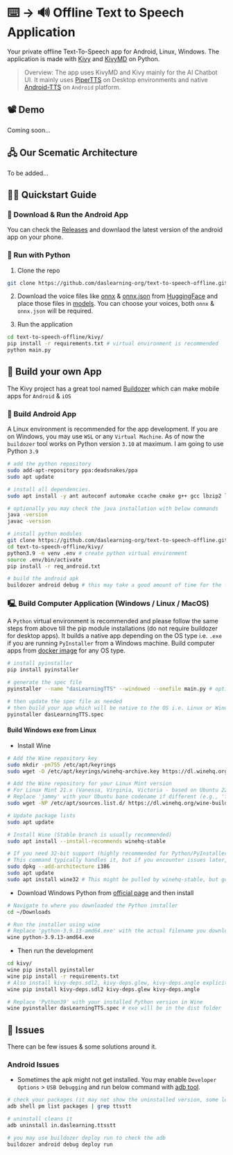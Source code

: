 # ⌨️ -> 🔊 Offline Text to Speech Application
Your private offline Text-To-Speech app for Android, Linux, Windows. The application is made with [Kivy](https://kivy.org/) and [KivyMD](https://kivymd.readthedocs.io/en/latest/) on Python.

> Overview: The app uses KivyMD and Kivy mainly for the AI Chatbot UI. It mainly uses [PiperTTS](https://github.com/OHF-Voice/piper1-gpl) on Desktop environments and native [Android-TTS](https://developer.android.com/reference/android/speech/tts/TextToSpeech) on `Android` platform.

## 📽️ Demo
Coming soon...

## 🖧 Our Scematic Architecture
To be added...

## 🧑‍💻 Quickstart Guide

### 📱 Download & Run the Android App
You can check the [Releases](https://github.com/daslearning-org/text-to-speech-offline/releases) and downlaod the latest version of the android app on your phone.

### 🐍 Run with Python

1. Clone the repo
```bash
git clone https://github.com/daslearning-org/text-to-speech-offline.git
```

2. Download the voice files like [onnx](https://huggingface.co/rhasspy/piper-voices/blob/main/en/en_US/lessac/medium/en_US-lessac-medium.onnx) & [onnx.json](https://huggingface.co/rhasspy/piper-voices/blob/main/en/en_US/lessac/medium/en_US-lessac-medium.onnx.json) from [HuggingFace](https://huggingface.co/rhasspy/piper-voices/tree/main) and place those files in [models](./kivy/models/). You can choose your voices, both `onnx` & `onnx.json` will be required.

3. Run the application
```bash
cd text-to-speech-offline/kivy/
pip install -r requirements.txt # virtual environment is recommended
python main.py
```

## 🦾 Build your own App
The Kivy project has a great tool named [Buildozer](https://buildozer.readthedocs.io/en/latest/) which can make mobile apps for `Android` & `iOS`

### 📱 Build Android App
A Linux environment is recommended for the app development. If you are on Windows, you may use `WSL` or any `Virtual Machine`. As of now the `buildozer` tool works on Python version `3.10` at maximum. I am going to use Python `3.9`

```bash
# add the python repository
sudo add-apt-repository ppa:deadsnakes/ppa
sudo apt update

# install all dependencies.
sudo apt install -y ant autoconf automake ccache cmake g++ gcc lbzip2 libffi-dev libltdl-dev libtool libssl-dev make openjdk-17-jdk patch pkg-config python3-dev python3-pip unzip wget zip git python3.9 python3.9-venv

# optionally you may check the java installation with below commands
java -version
javac -version

# install python modules
git clone https://github.com/daslearning-org/text-to-speech-offline.git
cd text-to-speech-offline/kivy/
python3.9 -m venv .env # create python virtual environment
source .env/bin/activate
pip install -r req_android.txt

# build the android apk
buildozer android debug # this may take a good amount of time for the first time & will generate the apk in the bin directory
```

### 🖳 Build Computer Application (Windows / Linux / MacOS)
A `Python` virtual environment is recommended and please follow the same steps from above till the pip module installations (do not require buildozer for desktop apps). It builds a native app depending on the OS type i.e. `.exe` if you are running `PyInstaller` from a Windows machine. Build computer apps from [docker image](https://hub.docker.com/r/cdrx/pyinstaller-windows) for any OS type.

```bash
# install pyinstaller
pip install pyinstaller

# generate the spec file
pyinstaller --name "dasLearningTTS" --windowed --onefile main.py # optional as it is already create in the repo

# then update the spec file as needed
# then build your app which will be native to the OS i.e. Linux or Windows or MAC
pyinstaller dasLearningTTS.spec
```

#### Build Windows exe from Linux

* Install Wine
```bash
# Add the Wine repository key
sudo mkdir -pm755 /etc/apt/keyrings
sudo wget -O /etc/apt/keyrings/winehq-archive.key https://dl.winehq.org/wine-builds/winehq.key

# Add the Wine repository for your Linux Mint version
# For Linux Mint 21.x (Vanessa, Virginia, Victoria - based on Ubuntu 22.04 Jammy Jellyfish)
# Replace 'jammy' with your Ubuntu base codename if different (e.g., 'focal' for Mint 20.x)
sudo wget -NP /etc/apt/sources.list.d/ https://dl.winehq.org/wine-builds/ubuntu/dists/jammy/winehq-jammy.sources

# Update package lists
sudo apt update

# Install Wine (Stable branch is usually recommended)
sudo apt install --install-recommends winehq-stable

# If you need 32-bit support (highly recommended for Python/PyInstaller compatibility)
# This command typically handles it, but if you encounter issues later, ensure 32-bit architecture is enabled:
sudo dpkg --add-architecture i386
sudo apt update
sudo apt install wine32 # This might be pulled by winehq-stable, but good to ensure
```

* Download Windows Python from [official page](https://www.python.org/downloads/windows/) and then install
```bash
# Navigate to where you downloaded the Python installer
cd ~/Downloads

# Run the installer using wine
# Replace 'python-3.9.13-amd64.exe' with the actual filename you downloaded
wine python-3.9.13-amd64.exe
```

* Then run the development
```bash
cd kivy/
wine pip install pyinstaller
wine pip install -r requirements.txt
# Also install kivy-deps.sdl2, kivy-deps.glew, kivy-deps.angle explicitly if not pulled by Kivy/KivyMD
wine pip install kivy-deps.sdl2 kivy-deps.glew kivy-deps.angle

# Replace 'Python39' with your installed Python version in Wine
wine pyinstaller dasLearningTTS.spec # exe will be in the dist folder
```

## 🐞 Issues
There can be few issues & some solutions around it.

### Android Issues

* Sometimes the apk might not get installed. You may enable `Developer Options` > `USB Debugging` and run below command with [adb tool](https://developer.android.com/tools/adb).
```bash
# check your packages (it may not show the uninstalled version, some leftover may cause the issue)
adb shell pm list packages | grep ttsstt

# uninstall cleans it
adb uninstall in.daslearning.ttsstt

# you may use buildozer deploy run to check the adb
buildozer android debug deploy run
```